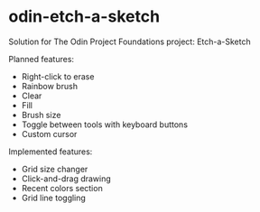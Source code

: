 # odin-etch-a-sketch
Solution for The Odin Project Foundations project: Etch-a-Sketch


Planned features:

- Right-click to erase
- Rainbow brush
- Clear
- Fill
- Brush size
- Toggle between tools with keyboard buttons
- Custom cursor


Implemented features:

- Grid size changer
- Click-and-drag drawing
- Recent colors section
- Grid line toggling
